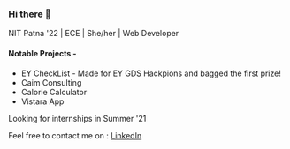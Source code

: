 ### Hi there 👋

NIT Patna '22 | ECE | She/her | Web Developer
 
 #### Notable Projects - 
  * EY CheckList - Made for EY GDS Hackpions and bagged the first prize! 
  * Caim Consulting
  * Calorie Calculator
  * Vistara App

Looking for internships in Summer '21
 
Feel free to contact me on : [LinkedIn](https://www.linkedin.com/in/aditi-anshu-2202a3194) 


<!--
**aditianshu/aditianshu** is a ✨ _special_ ✨ repository because its `README.md` (this file) appears on your GitHub profile.

Here are some ideas to get you started:

- 🔭 I’m currently working on ...
- 🌱 I’m currently learning ...
- 👯 I’m looking to collaborate on ...
- 🤔 I’m looking for help with ...
- 💬 Ask me about ...
- 📫 How to reach me: ...
- 😄 Pronouns: ...
- ⚡ Fun fact: ...
-->
